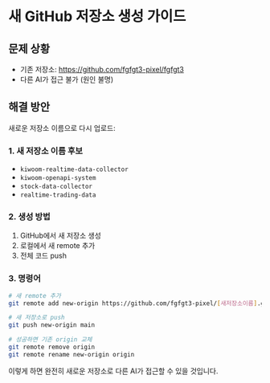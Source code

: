 # 새 GitHub 저장소 생성 가이드

## 문제 상황
- 기존 저장소: https://github.com/fgfgt3-pixel/fgfgt3
- 다른 AI가 접근 불가 (원인 불명)

## 해결 방안
새로운 저장소 이름으로 다시 업로드:

### 1. 새 저장소 이름 후보
- `kiwoom-realtime-data-collector`
- `kiwoom-openapi-system`  
- `stock-data-collector`
- `realtime-trading-data`

### 2. 생성 방법
1. GitHub에서 새 저장소 생성
2. 로컬에서 새 remote 추가
3. 전체 코드 push

### 3. 명령어
```bash
# 새 remote 추가
git remote add new-origin https://github.com/fgfgt3-pixel/[새저장소이름].git

# 새 저장소로 push
git push new-origin main

# 성공하면 기존 origin 교체
git remote remove origin
git remote rename new-origin origin
```

이렇게 하면 완전히 새로운 저장소로 다른 AI가 접근할 수 있을 것입니다.